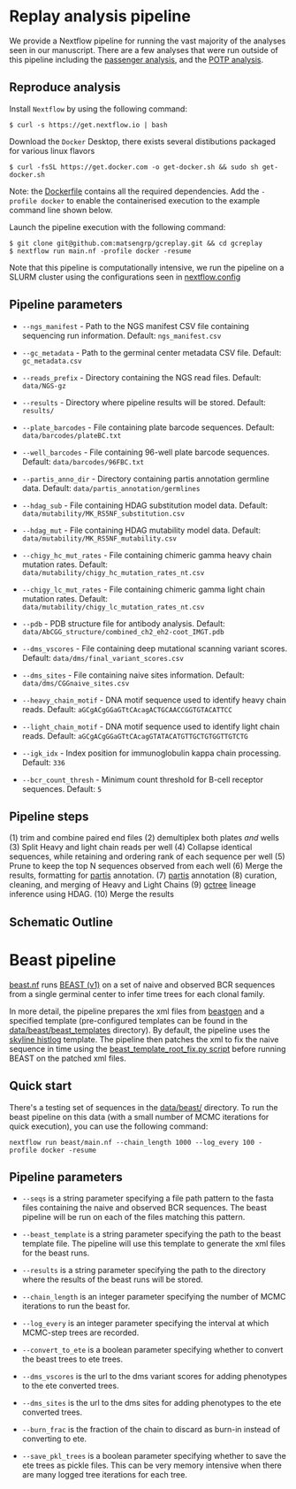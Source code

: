 
# Replay analysis pipeline

We provide a Nextflow pipeline for running the vast majority of the analyses seen in our manuscript. 
There are a few analyses that were run outside of this pipeline including
the [passenger analysis](https://github.com/matsengrp/gcreplay/tree/main/passenger), and
the [POTP analysis](https://github.com/matsengrp/gcreplay/blob/main/analysis/affinity-fitness-response.ipynb).


## Reproduce analysis

Install `Nextflow` by using the following command:

    $ curl -s https://get.nextflow.io | bash

Download the `Docker` Desktop, there exists several distibutions packaged for
various linux flavors

    $ curl -fsSL https://get.docker.com -o get-docker.sh && sudo sh get-docker.sh

Note: the [Dockerfile](docker/Dockerfile) contains all the required dependencies.
Add the `-profile docker` to enable the containerised execution to the
example command line shown below.

Launch the pipeline execution with the following command:

    $ git clone git@github.com:matsengrp/gcreplay.git && cd gcreplay
    $ nextflow run main.nf -profile docker -resume

Note that this pipeline is computationally intensive, we run the pipeline on a SLURM cluster using the configurations seen in 
[nextflow.config](https://github.com/matsengrp/gcreplay/blob/main/nextflow.config)


## Pipeline parameters

* `--ngs_manifest` - Path to the NGS manifest CSV file containing sequencing run information. Default: `ngs_manifest.csv`

* `--gc_metadata` - Path to the germinal center metadata CSV file. Default: `gc_metadata.csv`

* `--reads_prefix` - Directory containing the NGS read files. Default: `data/NGS-gz`

* `--results` - Directory where pipeline results will be stored. Default: `results/`

* `--plate_barcodes` - File containing plate barcode sequences. Default: `data/barcodes/plateBC.txt`

* `--well_barcodes` - File containing 96-well plate barcode sequences. Default: `data/barcodes/96FBC.txt`

* `--partis_anno_dir` - Directory containing partis annotation germline data. Default: `data/partis_annotation/germlines`

* `--hdag_sub` - File containing HDAG substitution model data. Default: `data/mutability/MK_RS5NF_substitution.csv`

* `--hdag_mut` - File containing HDAG mutability model data. Default: `data/mutability/MK_RS5NF_mutability.csv`

* `--chigy_hc_mut_rates` - File containing chimeric gamma heavy chain mutation rates. Default: `data/mutability/chigy_hc_mutation_rates_nt.csv`

* `--chigy_lc_mut_rates` - File containing chimeric gamma light chain mutation rates. Default: `data/mutability/chigy_lc_mutation_rates_nt.csv`

* `--pdb` - PDB structure file for antibody analysis. Default: `data/AbCGG_structure/combined_ch2_eh2-coot_IMGT.pdb`

* `--dms_vscores` - File containing deep mutational scanning variant scores. Default: `data/dms/final_variant_scores.csv`

* `--dms_sites` - File containing naive sites information. Default: `data/dms/CGGnaive_sites.csv`

* `--heavy_chain_motif` - DNA motif sequence used to identify heavy chain reads. Default: `aGCgACgGGaGTtCAcagACTGCAACCGGTGTACATTCC`

* `--light_chain_motif` - DNA motif sequence used to identify light chain reads. Default: `aGCgACgGGaGTtCAcagGTATACATGTTGCTGTGGTTGTCTG`

* `--igk_idx` - Index position for immunoglobulin kappa chain processing. Default: `336`

* `--bcr_count_thresh` - Minimum count threshold for B-cell receptor sequences. Default: `5`

## Pipeline steps

(1) trim and combine paired end files
(2) demultiplex both plates _and_ wells
(3) Split Heavy and light chain reads per well
(4) Collapse identical sequences, while retaining and ordering rank of each sequence per well
(5) Prune to keep the top N sequences observed from each well
(6) Merge the results, formatting for [partis](TODO) annotation.
(7) [partis](TODO) annotation
(8) curation, cleaning, and merging of Heavy and Light Chains
(9) [gctree](TODO) lineage inference using HDAG.
(10) Merge the results


## Schematic Outline




# 


# Beast pipeline

[beast.nf](beast.nf) runs [BEAST (v1)](https://beast.community/) on a set of naive and observed BCR sequences 
from a single germinal center to infer time trees for each clonal family.

In more detail, the pipeline prepares the xml files from [beastgen](https://beast.community/beastgen) 
and a specified template 
(pre-configured templates can be found in the 
[data/beast/beast_templates](data/beast/beast_templates) directory). 
By default, the pipeline uses the [skyline histlog](/data/beast/beast_templates/skyline_histlog.template.patch) template.
The pipeline then patches the xml to fix the naive sequence in time using the [beast_template_root_fix.py script](bin/beast_template_root_fix.py)
before running BEAST on the patched xml files.


## Quick start

There's a testing set of sequences in the [data/beast/](data/beast/) directory. To run the beast pipeline on this data (with a small number of MCMC iterations for quick execution), you can use the following command:

```
nextflow run beast/main.nf --chain_length 1000 --log_every 100 -profile docker -resume
```

## Pipeline parameters

* `--seqs` is a string parameter specifying a file path pattern to the fasta files containing the naive and observed BCR sequences. The beast pipeline will be run on each of the files matching this pattern.

* `--beast_template` is a string parameter specifying the path to the beast template file. The pipeline will use this template to generate the xml files for the beast runs.

* `--results` is a string parameter specifying the path to the directory where the results of the beast runs will be stored.

* `--chain_length` is an integer parameter specifying the number of MCMC iterations to run the beast for.

* `--log_every` is an integer parameter specifying the interval at which MCMC-step trees are recorded.

* `--convert_to_ete` is a boolean parameter specifying whether to convert the beast trees to ete trees.

* `--dms_vscores` is the url to the dms variant scores for adding phenotypes to the ete converted trees.

* `--dms_sites` is the url to the dms sites for adding phenotypes to the ete converted trees.

* `--burn_frac` is the fraction of the chain to discard as burn-in instead of converting to ete.

* `--save_pkl_trees` is a boolean parameter specifying whether to save the ete trees as pickle files. This can be very memory intensive when there are many logged tree iterations for each tree.